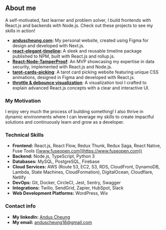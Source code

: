 ## About me

A self-motivated, fast learner and problem solver, I build frontends with React.js and backends with Node.js. Check out these projects to see my skills in action!
- **[anduscheung.com](https://anduscheung.com):** My personal website, created using Figma for design and developed with Next.js.
- **[react-elegant-timeline](https://www.npmjs.com/package/react-elegant-timeline):** A sleek and reusable timeline package published to NPM, built with React.js and rollup.js.
- **[React-Node-TamperProof](https://github.com/anduscheung/React-Node-TamperProof)**: An MVP showcasing my expertise in data security, implemented with React.js and Node.js.
- **[tarot-cards-picking](https://github.com/anduscheung/tarot-cards-picking)**: A tarot card picking website featuring unique CSS animations, designed in Figma and developed with React.js.
- **[throttle & debounce visualization](https://github.com/anduscheung/throttle_and_debounce_visualization)**: A visualization tool I crafted to explain advanced React.js concepts with a clear and interactive UI.


### My Motivation
I enjoy very much the process of building something! I also thrive in dynamic environments where I can leverage my skills to create impactful solutions and continuously learn and grow as a developer.

### Technical Skills

- **Frontend:** React.js, React Flow, Redux Thunk, Redux Saga, React Native, Fuse Tools ([www.fuseopen.com](https://www.fuseopen.com))
- **Backend:** Node.js, TypeScript, Python 3
- **Databases:** MySQL, PostgreSQL, Firebase
- **Cloud Services:** AWS (Route 53, EC2, S3, RDS, CloudFront, DynamoDB, Lambda, State Machines, CloudFormation), DigitalOcean, Cloudflare, Netlify
- **DevOps:** Git, Docker, CircleCI, Jest, Sentry, Swagger
- **Integrations:** Twilio, SendGrid, Zapier, HubSpot, Slack
- **Web Development Platforms:** WordPress, Wix

### Contact info
- **My linkedIn:** [Andus Cheung](https://www.linkedin.com/in/andus-cheung-0a4b07135/)
- **My email:** [anduscheung18@gmail.com](mailto:anduscheung18@gmail.com)

